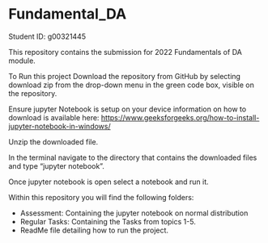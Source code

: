 # Fundamental_DA

Student ID: g00321445

This repository contains the submission for 2022 Fundamentals of DA module. 

To Run this project
Download the repository from GitHub by selecting download zip from the drop-down menu in the green code box, visible on the repository.

Ensure jupyter Notebook is setup on your device information on how to download is available here: https://www.geeksforgeeks.org/how-to-install-jupyter-notebook-in-windows/

Unzip the downloaded file.

In the terminal navigate to the directory that contains the downloaded files and type “jupyter notebook”.

Once jupyter notebook is open select a notebook and run it.

Within this repository you will find the following folders:
- Assessment: Containing the jupyter notebook on normal distribution 
- Regular Tasks: Containing the Tasks from topics 1-5. 
- ReadMe file detailing how to run the project. 

